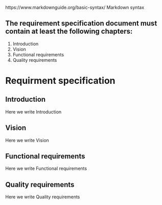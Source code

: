 <p>https://www.markdownguide.org/basic-syntax/ Markdown syntax</p>
<h2>The requirement specification document must contain at least the following chapters:</h2>
<ol>
  <li>Introduction</li>
  <li>Vision</li>
  <li>Functional requirements</li>
  <li>Quality requirements</li>
</ol>
<h1>Requirment specification</h1>
<h2>Introduction</h2>
<p>Here we write Introduction</p>
<h2>Vision</h2>
<p>Here we write Vision</p>
<h2>Functional requirements</h2>
<p>Here we write Functional requirements</p>
<h2>Quality requirements</h2>
<p>Here we write Quality requirements</p>

